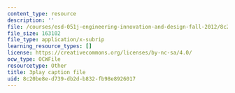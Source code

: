 ```yaml
---
content_type: resource
description: ''
file: /courses/esd-051j-engineering-innovation-and-design-fall-2012/8c20be8ed739db2db832fb98e8926017_KPWMFrMA52Y.srt
file_size: 163102
file_type: application/x-subrip
learning_resource_types: []
license: https://creativecommons.org/licenses/by-nc-sa/4.0/
ocw_type: OCWFile
resourcetype: Other
title: 3play caption file
uid: 8c20be8e-d739-db2d-b832-fb98e8926017
---
```

